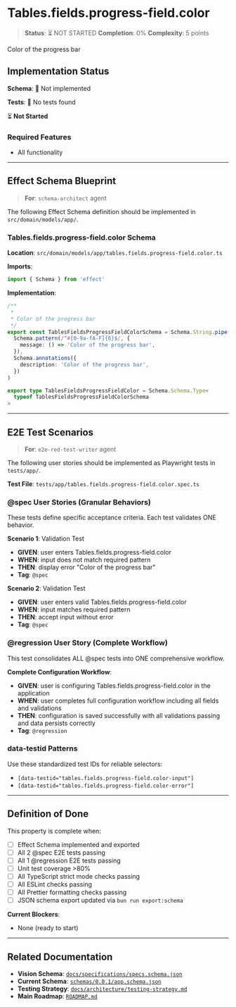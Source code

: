 # Tables.fields.progress-field.color

> **Status**: ⏳ NOT STARTED
> **Completion**: 0%
> **Complexity**: 5 points

Color of the progress bar

## Implementation Status

**Schema**: 🔴 Not implemented

**Tests**: 🔴 No tests found

⏳ **Not Started**

### Required Features

- All functionality

---

## Effect Schema Blueprint

> **For**: `schema-architect` agent

The following Effect Schema definition should be implemented in `src/domain/models/app/`.

### Tables.fields.progress-field.color Schema

**Location**: `src/domain/models/app/tables.fields.progress-field.color.ts`

**Imports**:

```typescript
import { Schema } from 'effect'
```

**Implementation**:

```typescript
/**
 *
 * Color of the progress bar
 */
export const TablesFieldsProgressFieldColorSchema = Schema.String.pipe(
  Schema.pattern(/^#[0-9a-fA-F]{6}$/, {
    message: () => 'Color of the progress bar',
  }),
  Schema.annotations({
    description: 'Color of the progress bar',
  })
)

export type TablesFieldsProgressFieldColor = Schema.Schema.Type<
  typeof TablesFieldsProgressFieldColorSchema
>
```

---

## E2E Test Scenarios

> **For**: `e2e-red-test-writer` agent

The following user stories should be implemented as Playwright tests in `tests/app/`.

**Test File**: `tests/app/tables.fields.progress-field.color.spec.ts`

### @spec User Stories (Granular Behaviors)

These tests define specific acceptance criteria. Each test validates ONE behavior.

**Scenario 1**: Validation Test

- **GIVEN**: user enters Tables.fields.progress-field.color
- **WHEN**: input does not match required pattern
- **THEN**: display error "Color of the progress bar"
- **Tag**: `@spec`

**Scenario 2**: Validation Test

- **GIVEN**: user enters valid Tables.fields.progress-field.color
- **WHEN**: input matches required pattern
- **THEN**: accept input without error
- **Tag**: `@spec`

### @regression User Story (Complete Workflow)

This test consolidates ALL @spec tests into ONE comprehensive workflow.

**Complete Configuration Workflow**:

- **GIVEN**: user is configuring Tables.fields.progress-field.color in the application
- **WHEN**: user completes full configuration workflow including all fields and validations
- **THEN**: configuration is saved successfully with all validations passing and data persists correctly
- **Tag**: `@regression`

### data-testid Patterns

Use these standardized test IDs for reliable selectors:

- `[data-testid="tables.fields.progress-field.color-input"]`
- `[data-testid="tables.fields.progress-field.color-error"]`

---

## Definition of Done

This property is complete when:

- [ ] Effect Schema implemented and exported
- [ ] All 2 @spec E2E tests passing
- [ ] All 1 @regression E2E tests passing
- [ ] Unit test coverage >80%
- [ ] All TypeScript strict mode checks passing
- [ ] All ESLint checks passing
- [ ] All Prettier formatting checks passing
- [ ] JSON schema export updated via `bun run export:schema`

**Current Blockers**:

- None (ready to start)

---

## Related Documentation

- **Vision Schema**: [`docs/specifications/specs.schema.json`](../specs.schema.json)
- **Current Schema**: [`schemas/0.0.1/app.schema.json`](../../schemas/0.0.1/app.schema.json)
- **Testing Strategy**: [`docs/architecture/testing-strategy.md`](../../architecture/testing-strategy.md)
- **Main Roadmap**: [`ROADMAP.md`](../../../ROADMAP.md)
